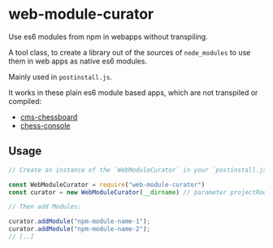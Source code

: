 # web-module-curator

Use es6 modules from npm in webapps without transpiling.

A tool class, to create a library out of the sources of `node_modules` 
to use them in web apps as native es6 modules.

Mainly used in `postinstall.js`. 

It works in these plain es6 module based apps, which are not transpiled or compiled:

- [cms-chessboard](https://shaack.com/projekte/cm-chessboard/)
- [chess-console](https://shaack.com/projekte/chess-console/examples/game-with-random.html)

## Usage

```js
// Create an instance of the `WebModuleCurator` in your `postinstall.js`:

const WebModuleCurator = require("web-module-curator")
const curator = new WebModuleCurator(__dirname) // parameter projectRoot

// Then add Modules:

curator.addModule("npm-module-name-1");
curator.addModule("npm-module-name-2");
// [..]
```
